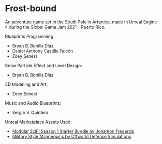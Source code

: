 # Frost-bound
<div>
  
An adventure game set in the South Pole in Artartica, made in Unreal Engine 4 during the Global Game Jam 2021 - Puerto Rico.

<div>
  
Blueprints Programming: 

- Bryan B. Bonilla Díaz
- Daniel Anthony Castillo Falcón
- Zoey Senesi

Snow Particle Effect and Level Design:
- Bryan B. Bonilla Díaz

3D Modeling and Art: 
- Zoey Senesi

Music and Audio Blueprints:
- Sergio V. Quintero

Unreal Marketplace Assets Used:
- [Modular SciFi Season 1 Starter Bundle by Jonathon Frederick](https://www.unrealengine.com/marketplace/en-US/product/modular-scifi-season-1-starter-bundle)
- [Military Style Mannequins by Offworld Defence Simulations](https://www.unrealengine.com/marketplace/en-US/product/c456f4551dc9416cb9370707450f980e)
